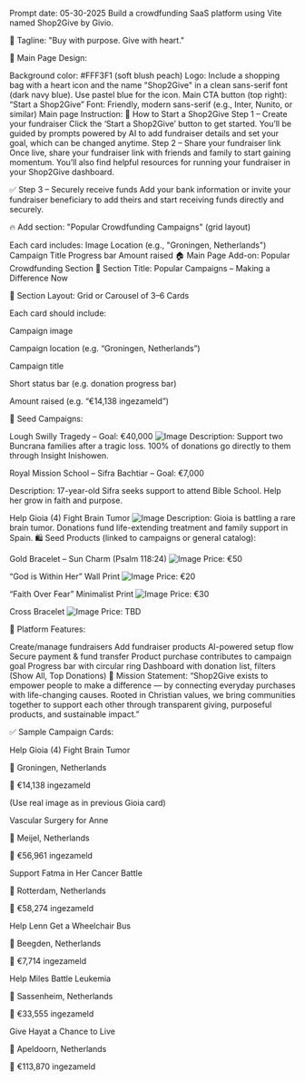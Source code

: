 Prompt date: 05-30-2025
Build a crowdfunding SaaS platform using Vite named Shop2Give by Givio.

🎯 Tagline: "Buy with purpose. Give with heart."

🎨 Main Page Design:

Background color: #FFF3F1 (soft blush peach)
Logo: Include a shopping bag with a heart icon and the name "Shop2Give" in a clean sans-serif font (dark navy blue). Use pastel blue for the icon.
Main CTA button (top right): “Start a Shop2Give”
Font: Friendly, modern sans-serif (e.g., Inter, Nunito, or similar)
Main page Instruction: 📖 How to Start a Shop2Give Step 1 – Create your fundraiser Click the ‘Start a Shop2Give’ button to get started. You’ll be guided by prompts powered by AI to add fundraiser details and set your goal, which can be changed anytime.
Step 2 – Share your fundraiser link
Once live, share your fundraiser link with friends and family to start gaining momentum. You’ll also find helpful resources for running your fundraiser in your Shop2Give dashboard.

✅ Step 3 – Securely receive funds
Add your bank information or invite your fundraiser beneficiary to add theirs and start receiving funds directly and securely.

🔥 Add section: "Popular Crowdfunding Campaigns" (grid layout)

Each card includes:
Image
Location (e.g., "Groningen, Netherlands")
Campaign Title
Progress bar
Amount raised
🏠 Main Page Add-on: Popular Crowdfunding Section
📌 Section Title:
Popular Campaigns – Making a Difference Now

🧱 Section Layout: Grid or Carousel of 3–6 Cards

Each card should include:

Campaign image

Campaign location (e.g. “Groningen, Netherlands”)

Campaign title

Short status bar (e.g. donation progress bar)

Amount raised (e.g. “€14,138 ingezameld”)

🌱 Seed Campaigns:

Lough Swilly Tragedy – Goal: €40,000
![Image](https://images.gofundme.com/adNYxdB_tQN0LrAYIeoPgf3AjXE=/720x405/https://d2g8igdw686xgo.cloudfront.net/91011737_1747073563241105_r.png)
Description: Support two Buncrana families after a tragic loss. 100% of donations go directly to them through Insight Inishowen.

Royal Mission School – Sifra Bachtiar – Goal: €7,000

Description: 17-year-old Sifra seeks support to attend Bible School. Help her grow in faith and purpose.

Help Gioia (4) Fight Brain Tumor ![Image](https://images.gofundme.com/FxLZnLlAQX256SxoNuRwl1rCouM=/720x405/https://d2g8igdw686xgo.cloudfront.net/91407201_1748463353680011_r.png) Description: Gioia is battling a rare brain tumor. Donations fund life-extending treatment and family support in Spain.
🛍️ Seed Products (linked to campaigns or general catalog):

Gold Bracelet – Sun Charm (Psalm 118:24)
![Image](https://img.kwcdn.com/product/open/81c21808a1b046e4b5d4acca86e6a60e-goods.jpeg?imageView2/2/w/1300/q/90/format/webp)
Price: €50

“God is Within Her” Wall Print
![Image](https://i.etsystatic.com/35438380/r/il/98e742/5552974797/il_1588xN.5552974797_rqhh.jpg)
Price: €20

“Faith Over Fear” Minimalist Print
![Image](https://i.etsystatic.com/36082814/r/il/cbe563/6028707336/il_1588xN.6028707336_6tmx.jpg)
Price: €30

Cross Bracelet
![Image](https://reginajewelry.co/cdn/shop/files/888C766A-8FF2-4645-97A0-9C649530C71C.jpg?v=1716458832&width=1100)
Price: TBD

🧰 Platform Features:

Create/manage fundraisers
Add fundraiser products
AI-powered setup flow
Secure payment & fund transfer
Product purchase contributes to campaign goal
Progress bar with circular ring
Dashboard with donation list, filters (Show All, Top Donations)
📖 Mission Statement:
“Shop2Give exists to empower people to make a difference — by connecting everyday purchases with life-changing causes. Rooted in Christian values, we bring communities together to support each other through transparent giving, purposeful products, and sustainable impact.”

✅ Sample Campaign Cards:

Help Gioia (4) Fight Brain Tumor

📍 Groningen, Netherlands

🧾 €14,138 ingezameld

(Use real image as in previous Gioia card)

Vascular Surgery for Anne

📍 Meijel, Netherlands

🧾 €56,961 ingezameld

Support Fatma in Her Cancer Battle

📍 Rotterdam, Netherlands

🧾 €58,274 ingezameld

Help Lenn Get a Wheelchair Bus

📍 Beegden, Netherlands

🧾 €7,714 ingezameld

Help Miles Battle Leukemia

📍 Sassenheim, Netherlands

🧾 €33,555 ingezameld

Give Hayat a Chance to Live

📍 Apeldoorn, Netherlands

🧾 €113,870 ingezameld